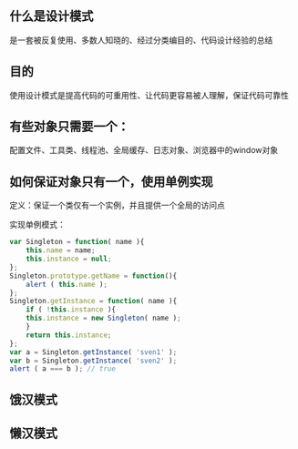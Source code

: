 ## 什么是设计模式

是一套被反复使用、多数人知晓的、经过分类编目的、代码设计经验的总结

## 目的
    
使用设计模式是提高代码的可重用性、让代码更容易被人理解，保证代码可靠性

## 有些对象只需要一个：

配置文件、工具类、线程池、全局缓存、日志对象、浏览器中的window对象

## 如何保证对象只有一个，使用单例实现
定义：保证一个类仅有一个实例，并且提供一个全局的访问点

实现单例模式：

```js
var Singleton = function( name ){
    this.name = name;
    this.instance = null;
};
Singleton.prototype.getName = function(){
    alert ( this.name );
};
Singleton.getInstance = function( name ){
    if ( !this.instance ){
    this.instance = new Singleton( name );
    }
    return this.instance;
};
var a = Singleton.getInstance( 'sven1' );
var b = Singleton.getInstance( 'sven2' );
alert ( a === b ); // true
```


## 饿汉模式
    


## 懒汉模式

